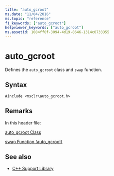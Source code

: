 ```yaml
---
title: "auto_gcroot"
ms.date: "11/04/2016"
ms.topic: "reference"
f1_keywords: ["auto_gcroot"]
helpviewer_keywords: ["auto_gcroot"]
ms.assetid: 1084ff0f-3094-4d19-8646-1314c0733355
---
```

# auto_gcroot

Defines the `auto_gcroot` class and `swap` function.

## Syntax

```
#include <msclr\auto_gcroot.h>
```

## Remarks

In this header file:

[auto_gcroot Class](../dotnet/auto-gcroot-class.md)

[swap Function (auto_gcroot)](../dotnet/swap-function-auto-gcroot.md)

## See also

- [C++ Support Library](../dotnet/cpp-support-library.md)
